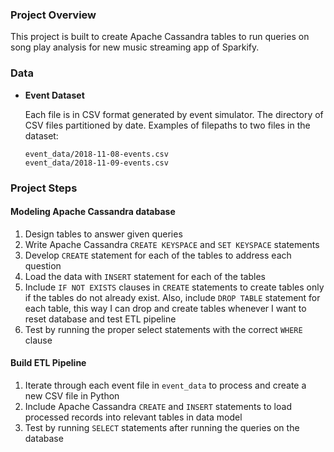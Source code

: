 ### **Project Overview**
This project is built to create Apache Cassandra tables to run queries on song play analysis for new music streaming app of Sparkify. 

### **Data**

* **Event Dataset**
  
  Each file is in CSV format generated by event simulator.
  The directory of CSV files partitioned by date. Examples of filepaths to two files in the dataset:

      event_data/2018-11-08-events.csv
      event_data/2018-11-09-events.csv

### **Project Steps**

#### **Modeling Apache Cassandra database**
1. Design tables to answer given queries
2. Write Apache Cassandra `CREATE KEYSPACE` and `SET KEYSPACE` statements
3. Develop `CREATE` statement for each of the tables to address each question
4. Load the data with `INSERT` statement for each of the tables
5. Include `IF NOT EXISTS` clauses in `CREATE` statements to create tables only if the tables do not already exist. Also, include `DROP TABLE` statement for each table, this way I can drop and create tables whenever I want to reset database and test ETL pipeline
6. Test by running the proper select statements with the correct `WHERE` clause

#### **Build ETL Pipeline**
1. Iterate through each event file in `event_data` to process and create a new CSV file in Python 
2. Include Apache Cassandra `CREATE` and `INSERT` statements to load processed records into relevant tables in data model
3. Test by running `SELECT` statements after running the queries on the database

